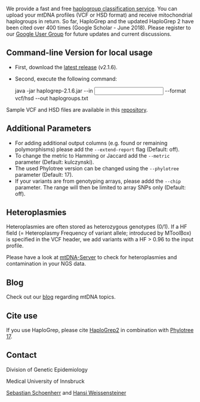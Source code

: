 
We provide a fast and free [haplogroup classification service](https://haplogrep.uibk.ac.at/). You can upload your mtDNA profiles (VCF or HSD format) and receive mitochondrial haplogroups in return. So far, HaploGrep and the updated HaploGrep 2 have been cited over 400 times (Google Scholar - June 2018). Please register to our [Google User Group](https://groups.google.com/forum/#!forum/haplogrep) for future updates and current discussions. 

## Command-line Version for local usage

* First, download the [latest release](https://github.com/seppinho/haplogrep-cmd/releases/download/v2.1.6/haplogrep-2.1.6.jar) (v2.1.6). 
* Second, execute the following command:
 
    java -jar haplogrep-2.1.6.jar --in <input> --format vcf/hsd --out haplogroups.txt
   
Sample VCF and HSD files are available in this [repository](https://github.com/seppinho/haplogrep-cmd/tree/master/haplogrep/test-data).
 
## Additional Parameters      
* For adding additional output columns (e.g. found or remaining polymorphisms) please add the `--extend-report` flag (Default: off).
* To change the metric to Hamming or Jaccard add the `--metric` parameter (Default: kulczynski).
* The used Phylotree version can be changed using the `--phylotree` parameter (Default: 17).
* If your variants are from genotyping arrays, please addd the `--chip` parameter. The range will then be limited to array SNPs only (Default: off).

## Heteroplasmies
Heteroplasmies are often stored as heterozygous genotypes (0/1). If a HF field (= Heteroplasmy Frequency of variant allele; introduced by MToolBox) is specified in the VCF header, we add variants with a HF > 0.96 to the input profile.

Please have a look at [mtDNA-Server](http://mtdna-server.uibk.ac.at) to check for heteroplasmies and contamination in your NGS data.   

## Blog
Check out our [blog](http://haplogrep.uibk.ac.at/blog/) regarding mtDNA topics.

   
## Cite use
If you use HaploGrep, please cite 
[HaploGrep2](http://nar.oxfordjournals.org/content/early/2016/04/15/nar.gkw233) in combination with [Phylotree 17](https://www.sciencedirect.com/science/article/pii/S1875176815302432).

## Contact
Division of Genetic Epidemiology

Medical University of Innsbruck 

[Sebastian Schoenherr](mailto:sebastian.schoenherr@i-med.ac.at) and [Hansi Weissensteiner](mailto:hansi.weissensteiner@i-med.ac.at) 
